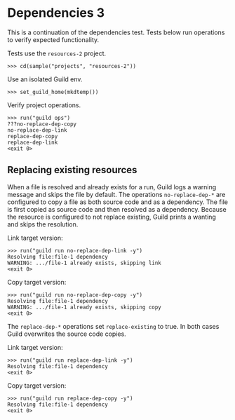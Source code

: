 # Dependencies 3

This is a continuation of the dependencies test. Tests below run
operations to verify expected functionality.

Tests use the `resources-2` project.

    >>> cd(sample("projects", "resources-2"))

Use an isolated Guild env.

    >>> set_guild_home(mkdtemp())

Verify project operations.

    >>> run("guild ops")
    ???no-replace-dep-copy
    no-replace-dep-link
    replace-dep-copy
    replace-dep-link
    <exit 0>

## Replacing existing resources

When a file is resolved and already exists for a run, Guild logs a
warning message and skips the file by default. The operations
`no-replace-dep-*` are configured to copy a file as both source code
and as a dependency. The file is first copied as source code and then
resolved as a dependency. Because the resource is configured to not
replace existing, Guild prints a wanting and skips the resolution.

Link target version:

    >>> run("guild run no-replace-dep-link -y")
    Resolving file:file-1 dependency
    WARNING: .../file-1 already exists, skipping link
    <exit 0>

Copy target version:

    >>> run("guild run no-replace-dep-copy -y")
    Resolving file:file-1 dependency
    WARNING: .../file-1 already exists, skipping copy
    <exit 0>

The `replace-dep-*` operations set `replace-existing` to true. In both
cases Guild overwrites the source code copies.

Link target version:

    >>> run("guild run replace-dep-link -y")
    Resolving file:file-1 dependency
    <exit 0>

Copy target version:

    >>> run("guild run replace-dep-copy -y")
    Resolving file:file-1 dependency
    <exit 0>
